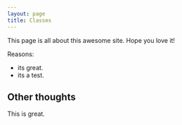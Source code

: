 ```yaml
---
layout: page
title: Classes
---
```


This page is all about this awesome site.
Hope you love it!

Reasons:
- its great.
- its a test.

## Other thoughts

This is great.
